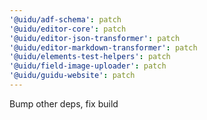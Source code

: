 ```yaml
---
'@uidu/adf-schema': patch
'@uidu/editor-core': patch
'@uidu/editor-json-transformer': patch
'@uidu/editor-markdown-transformer': patch
'@uidu/elements-test-helpers': patch
'@uidu/field-image-uploader': patch
'@uidu/guidu-website': patch
---
```


Bump other deps, fix build
